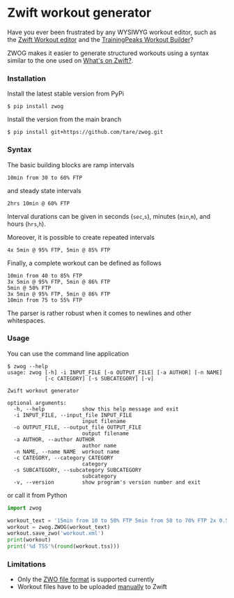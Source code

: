 # Zwift workout generator

Have you ever been frustrated by any WYSIWYG workout editor, such as the [Zwift Workout editor](https://zwift.com/news/12975-zwift-how-to-creating-a-custom-workout) and the [TrainingPeaks Workout Builder](https://help.trainingpeaks.com/hc/en-us/articles/235164967-Structured-Workout-Builder)?

ZWOG makes it easier to generate structured workouts using a syntax similar to the one used on [What's on Zwift?](https://whatsonzwift.com).

### Installation

Install the latest stable version from PyPi
```console
$ pip install zwog
```

Install the version from the main branch
```console
$ pip install git+https://github.com/tare/zwog.git
```

### Syntax

The basic building blocks are ramp intervals
```
10min from 30 to 60% FTP
```
and steady state intervals
```
2hrs 10min @ 60% FTP
```
Interval durations can be given in seconds (`sec`,`s`), minutes (`min`,`m`), and hours (`hrs`,`h`).

Moreover, it is possible to create repeated intervals
```
4x 5min @ 95% FTP, 5min @ 85% FTP
```

Finally, a complete workout can be defined as follows
```
10min from 40 to 85% FTP
3x 5min @ 95% FTP, 5min @ 86% FTP
5min @ 50% FTP
3x 5min @ 95% FTP, 5min @ 86% FTP
10min from 75 to 55% FTP
```

The parser is rather robust when it comes to newlines and other whitespaces.

### Usage

You can use the command line application
```console
$ zwog --help
usage: zwog [-h] -i INPUT_FILE [-o OUTPUT_FILE] [-a AUTHOR] [-n NAME]
            [-c CATEGORY] [-s SUBCATEGORY] [-v]

Zwift workout generator

optional arguments:
  -h, --help            show this help message and exit
  -i INPUT_FILE, --input_file INPUT_FILE
                        input filename
  -o OUTPUT_FILE, --output_file OUTPUT_FILE
                        output filename
  -a AUTHOR, --author AUTHOR
                        author name
  -n NAME, --name NAME  workout name
  -c CATEGORY, --category CATEGORY
                        category
  -s SUBCATEGORY, --subcategory SUBCATEGORY
                        subcategory
  -v, --version         show program's version number and exit
```
or call it from Python
```python
import zwog

workout_text = '15min from 10 to 50% FTP 5min from 50 to 70% FTP 2x 0.5hrs @ 100% FTP, 0.5hrs @ 50% FTP, 10min from 80 to 90% FTP 2min @ 50% FTP\n2min @ 50% FTP\n 10min @ 50% FTP, 10min @ 60% FTP 10min from 50 to 10% FTP'
workout = zwog.ZWOG(workout_text)
workout.save_zwo('workout.xml')
print(workout)
print('%d TSS'%(round(workout.tss)))
```


### Limitations

* Only the [ZWO file format](https://github.com/h4l/zwift-workout-file-reference/blob/master/zwift_workout_file_tag_reference.md) is supported currently
* Workout files have to be uploaded [manually](https://zwiftinsider.com/load-custom-workouts/) to Zwift
